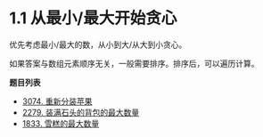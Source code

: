 # 1.1 从最小/最大开始贪心

优先考虑最小/最大的数，从小到大/从大到小贪心。

如果答案与数组元素顺序无关，一般需要排序。排序后，可以遍历计算。

**题目列表**

- [3074. 重新分装苹果](https://leetcode.cn/problems/apple-redistribution-into-boxes/description/)
- [2279. 装满石头的背包的最大数量](https://leetcode.cn/problems/maximum-bags-with-full-capacity-of-rocks/description/)
- [1833. 雪糕的最大数量](https://leetcode.cn/problems/maximum-ice-cream-bars/description/)

